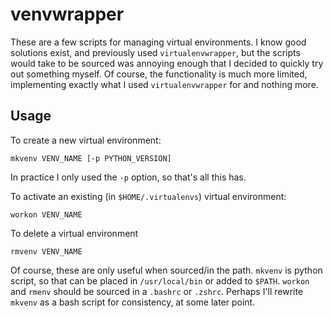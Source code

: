 # venvwrapper

These are a few scripts for managing virtual environments. I know good solutions exist, and previously used `virtualenvwrapper`, but the scripts would take to be sourced was annoying enough that I decided to quickly try out something myself. Of course, the functionality is much more limited, implementing exactly what I used `virtualenvwrapper` for and nothing more.

## Usage

To create a new virtual environment:

```
mkvenv VENV_NAME [-p PYTHON_VERSION]
```

In practice I only used the `-p` option, so that's all this has.

To activate an existing (in `$HOME/.virtualenvs`) virtual environment:
```
workon VENV_NAME
```

To delete a virtual environment
```
rmvenv VENV_NAME
```

Of course, these are only useful when sourced/in the path. `mkvenv` is python script, so that can be placed in `/usr/local/bin` or added to `$PATH`. `workon` and `rmenv` should be sourced in a `.bashrc` or `.zshrc`. Perhaps I'll rewrite `mkvenv` as a bash script for consistency, at some later point.
